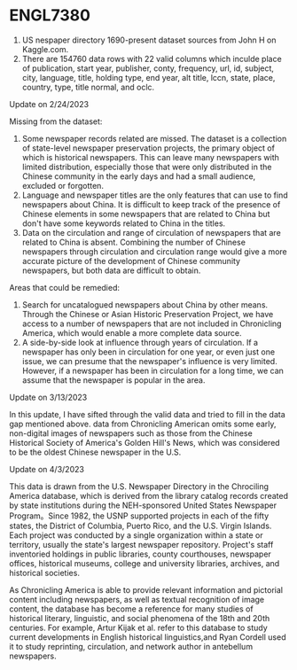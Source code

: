 # ENGL7380
1. US nespaper directory 1690-present dataset sources from John H on Kaggle.com.
2. There are 154760 data rows with 22 valid columns which inculde place of publication, start year, publisher, conty, frequency, url, id, subject, city, language, title, holding type, end year, alt title, lccn, state, place, country, type, title normal, and oclc.


Update on 2/24/2023

Missing from the dataset:
1. Some newspaper records related are missed. The dataset is a collection of state-level newspaper preservation projects, the primary object of which is historical newspapers. This can leave many newspapers with limited distribution, especially those that were only distributed in the Chinese community in the early days and had a small audience, excluded or forgotten.
2. Language and newspaper titles are the only features that can use to find newspapers about China. It is difficult to keep track of the presence of Chinese elements in some newspapers that are related to China but don't have some keywords related to China in the titles.
3. Data on the circulation and range of circulation of newspapers that are related to China is absent. Combining the number of Chinese newspapers through circulation and circulation range would give a more accurate picture of the development of Chinese community newspapers, but both data are difficult to obtain.

Areas that could be remedied:
1. Search for uncatalogued newspapers about China by other means. Through the Chinese or Asian Historic Preservation Project, we have access to a number of newspapers that are not included in Chronicling America, which would enable a more complete data source.
2. A side-by-side look at influence through years of circulation. If a newspaper has only been in circulation for one year, or even just one issue, we can presume that the newspaper's influence is very limited. However, if a newspaper has been in circulation for a long time, we can assume that the newspaper is popular in the area.

Update on 3/13/2023

In this update, I have sifted through the valid data and tried to fill in the data gap mentioned above. data from Chronicling American omits some early, non-digital images of newspapers such as those from the Chinese Historical Society of America's Golden Hill's News, which was considered to be the oldest Chinese newspaper in the U.S.

Update on 4/3/2023

This data is drawn from the U.S. Newspaper Directory in the Chrociling America database, which is derived from the library catalog records created by state institutions during the NEH-sponsored United States Newspaper Program。Since 1982, the USNP supported projects in each of the fifty states, the District of Columbia, Puerto Rico, and the U.S. Virgin Islands. Each project was conducted by a single organization within a state or territory, usually the state's largest newspaper repository. Project's staff inventoried holdings in public libraries, county courthouses, newspaper offices, historical museums, college and university libraries, archives, and historical societies. 

As Chronicling America is able to provide relevant information and pictorial content including newspapers, as well as textual recognition of image content, the database has become a reference for many studies of historical literary, linguistic, and social phenomena of the 18th and 20th centuries. For example, Artur Kijak et al. refer to this database to study current developments in English historical linguistics,and Ryan Cordell used it to study reprinting, circulation, and network author in antebellum newspapers.
